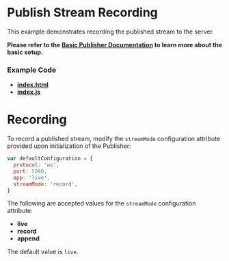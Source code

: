 # Publish Stream Recording

This example demonstrates recording the published stream to the server.

**Please refer to the [Basic Publisher Documentation](../publish/README.md) to learn more about the basic setup.**

### Example Code

- **[index.html](index.html)**
- **[index.js](index.js)**

# Recording

To record a published stream, modify the `streamMode` configuration attribute provided upon initialization of the Publisher:

```js
var defaultConfiguration = {
  protocol: 'ws',
  port: 5080,
  app: 'live',
  streamMode: 'record',
}
```

The following are accepted values for the `streamMode` configuration attribute:

- **live**
- **record**
- **append**

The default value is `live`.
